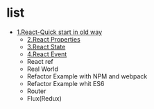 # list

- [1.React-Quick start in old way](https://github.com/tyr-liu/blog/blob/master/react-step-by-step/1.React-Quick%20start%20in%20old%20way.md)
  - [2.React Properties](https://github.com/tyr-liu/blog/blob/master/react-step-by-step/2.React%20Properties.md)
  - [3.React State](https://github.com/tyr-liu/blog/blob/master/react-step-by-step/3.React%20State.md)
  - [4.React Event](https://github.com/tyr-liu/blog/blob/master/react-step-by-step/4.React%20Event.md)
  - React ref
  - Real World
  - Refactor Example with NPM and webpack
  - Refactor Example whit ES6
  - Router
  - Flux(Redux)
